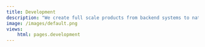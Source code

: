```yaml
---
title: Development
description: "We create full scale products from backend systems to native apps for Apple platforms, Android and the web."
image: /images/default.png
views: 
    html: pages.development
---
```

